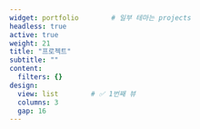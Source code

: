 ```yaml
---
widget: portfolio        # 일부 테마는 projects
headless: true
active: true
weight: 21
title: "프로젝트"
subtitle: ""
content:
  filters: {}
design:
  view: list        # ✅ 1번째 뷰
  columns: 3
  gap: 16
---
```

